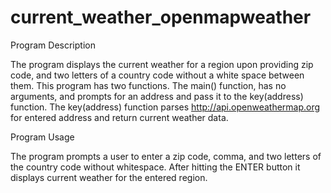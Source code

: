 # current_weather_openmapweather

Program Description

The program displays the current weather for a region upon providing zip code, and two letters of a country code without a white space between them. This program has two functions. The main() function, has no arguments, and prompts for an address and pass it to the key(address) function. The key(address) function parses http://api.openweathermap.org for entered address and return current weather data.

Program Usage

The program prompts a user to enter a zip code, comma, and two letters of the country code without whitespace. After hitting the ENTER button it displays current weather for the entered region.


 
